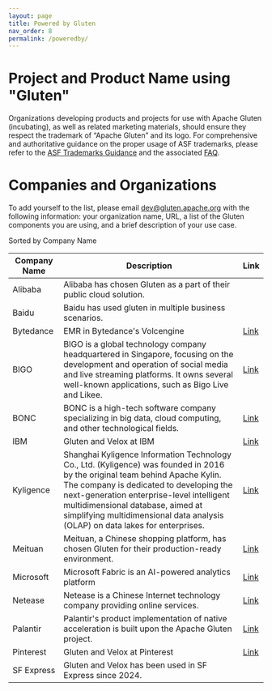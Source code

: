 ```yaml
---
layout: page
title: Powered by Gluten
nav_order: 8
permalink: /poweredby/
---
```


# Project and Product Name using "Gluten"

Organizations developing products and projects for use with Apache Gluten (incubating), as well as related marketing materials, should ensure they respect the trademark of “Apache Gluten” and its logo. For comprehensive and authoritative guidance on the proper usage of ASF trademarks, please refer to the [ASF Trademarks Guidance](https://www.apache.org/foundation/marks/) and the associated [FAQ](https://www.apache.org/foundation/marks/faq/).

# Companies and Organizations

To add yourself to the list, please email dev@gluten.apache.org with the following information: your organization name, URL, a list of the Gluten components you are using, and a brief description of your use case.

Sorted by Company Name

| Company Name | Description | Link |
|-------------------|--------------|-----------------|
| Alibaba | Alibaba has chosen Gluten as a part of their public cloud solution. | |
| Baidu | Baidu has used gluten in multiple business scenarios. | |
| Bytedance | EMR in Bytedance's Volcengine | [Link](https://www.volcengine.com/) |
| BIGO | BIGO is a global technology company headquartered in Singapore, focusing on the development and operation of social media and live streaming platforms. It owns several well-known applications, such as Bigo Live and Likee. | [Link](https://mp.weixin.qq.com/s/8d7CwoGGbrK5_mkIZuf1eg) |
| BONC | BONC is a high-tech software company specializing in big data, cloud computing, and other technological fields. | [Link](https://www.intel.cn/content/www/cn/zh/artificial-intelligence/analytics/bonc-big-data-solutions-optimized-avx512-and-qat.html) |
| IBM | Gluten and Velox at IBM | [Link](https://youtu.be/npoEudB5nPo?si=hToh-acObN3miM1Q) |
| Kyligence | Shanghai Kyligence Information Technology Co., Ltd. (Kyligence) was founded in 2016 by the original team behind Apache Kylin. The company is dedicated to developing the next-generation enterprise-level intelligent multidimensional database, aimed at simplifying multidimensional data analysis (OLAP) on data lakes for enterprises. | [Link](https://cn.kyligence.io/blog/gluten-spark/) |
| Meituan | Meituan, a Chinese shopping platform, has chosen Gluten for their production-ready environment. | [Link](https://mp.weixin.qq.com/s/VvmhQi8YMsm0P5xYoiGEZQ ) |
| Microsoft | Microsoft Fabric is an AI-powered analytics platform | [Link](https://learn.microsoft.com/en-us/fabric/data-engineering/native-execution-engine-overview?tabs=sparksql) |
| Netease | Netease is a Chinese Internet technology company providing online services.|[Link](https://medium.com/@KyuubiApache/apache-spark-native-engine-3e1060567ed0) |
| Palantir | Palantir's product implementation of native acceleration is built upon the Apache Gluten project. | [Link](https://www.palantir.com/docs/foundry/optimizing-pipelines/native-acceleration) |
| Pinterest | Gluten and Velox at Pinterest | [Link](https://www.youtube.com/watch?v=pQ4bMyXXLss&list=PLJvBe8nQAEsEBSoUY0lRFVZr2_YeHYkUR&index=10&t=3s&ab_channel=VeloxCon) |
| SF Express | Gluten and Velox has been used in SF Express since 2024. ||
